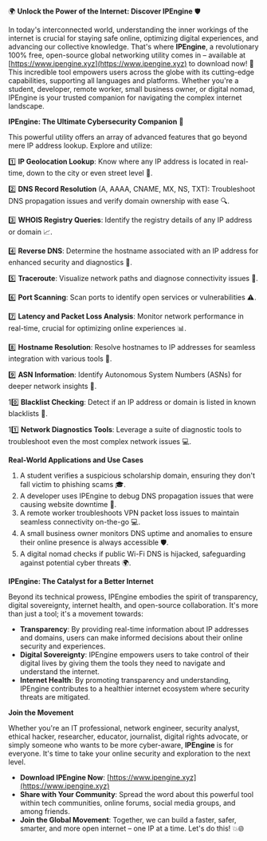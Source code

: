 🌍 **Unlock the Power of the Internet: Discover IPEngine** 🛡️

In today's interconnected world, understanding the inner workings of the internet is crucial for staying safe online, optimizing digital experiences, and advancing our collective knowledge. That's where **IPEngine**, a revolutionary 100% free, open-source global networking utility comes in – available at [https://www.ipengine.xyz](https://www.ipengine.xyz) to download now! 📡 This incredible tool empowers users across the globe with its cutting-edge capabilities, supporting all languages and platforms. Whether you're a student, developer, remote worker, small business owner, or digital nomad, IPEngine is your trusted companion for navigating the complex internet landscape.

**IPEngine: The Ultimate Cybersecurity Companion** 🔐

This powerful utility offers an array of advanced features that go beyond mere IP address lookup. Explore and utilize:

1️⃣ **IP Geolocation Lookup**: Know where any IP address is located in real-time, down to the city or even street level 🌆.

2️⃣ **DNS Record Resolution** (A, AAAA, CNAME, MX, NS, TXT): Troubleshoot DNS propagation issues and verify domain ownership with ease 🔍.

3️⃣ **WHOIS Registry Queries**: Identify the registry details of any IP address or domain 📈.

4️⃣ **Reverse DNS**: Determine the hostname associated with an IP address for enhanced security and diagnostics 🚀.

5️⃣ **Traceroute**: Visualize network paths and diagnose connectivity issues 🔌.

6️⃣ **Port Scanning**: Scan ports to identify open services or vulnerabilities ⚠️.

7️⃣ **Latency and Packet Loss Analysis**: Monitor network performance in real-time, crucial for optimizing online experiences 📊.

8️⃣ **Hostname Resolution**: Resolve hostnames to IP addresses for seamless integration with various tools 🔗.

9️⃣ **ASN Information**: Identify Autonomous System Numbers (ASNs) for deeper network insights 🔎.

10️⃣ **Blacklist Checking**: Detect if an IP address or domain is listed in known blacklists 🚫.

11️⃣ **Network Diagnostics Tools**: Leverage a suite of diagnostic tools to troubleshoot even the most complex network issues 💻.

**Real-World Applications and Use Cases**

1. A student verifies a suspicious scholarship domain, ensuring they don't fall victim to phishing scams 🎓.
2. A developer uses IPEngine to debug DNS propagation issues that were causing website downtime 🚀.
3. A remote worker troubleshoots VPN packet loss issues to maintain seamless connectivity on-the-go 💻.
4. A small business owner monitors DNS uptime and anomalies to ensure their online presence is always accessible 🛡️.
5. A digital nomad checks if public Wi-Fi DNS is hijacked, safeguarding against potential cyber threats 🌍.

**IPEngine: The Catalyst for a Better Internet**

Beyond its technical prowess, IPEngine embodies the spirit of transparency, digital sovereignty, internet health, and open-source collaboration. It's more than just a tool; it's a movement towards:

- **Transparency**: By providing real-time information about IP addresses and domains, users can make informed decisions about their online security and experiences.
- **Digital Sovereignty**: IPEngine empowers users to take control of their digital lives by giving them the tools they need to navigate and understand the internet.
- **Internet Health**: By promoting transparency and understanding, IPEngine contributes to a healthier internet ecosystem where security threats are mitigated.

**Join the Movement**

Whether you're an IT professional, network engineer, security analyst, ethical hacker, researcher, educator, journalist, digital rights advocate, or simply someone who wants to be more cyber-aware, **IPEngine** is for everyone. It's time to take your online security and exploration to the next level.

- **Download IPEngine Now**: [https://www.ipengine.xyz](https://www.ipengine.xyz)
- **Share with Your Community**: Spread the word about this powerful tool within tech communities, online forums, social media groups, and among friends.
- **Join the Global Movement**: Together, we can build a faster, safer, smarter, and more open internet – one IP at a time. Let's do this! 💥🌐